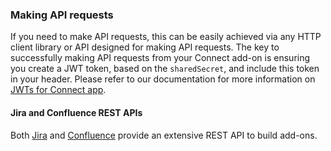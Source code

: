 ### Making API requests

If you need to make API requests, this can be easily achieved via any HTTP client library or API designed
for making API requests. The key to successfully making API requests from your Connect add-on is ensuring
you create a JWT token, based on the `sharedSecret`, and include this token in your header. Please refer
to our documentation for more information on 
[JWTs for Connect app](https://developer.atlassian.com/cloud/jira/platform/understanding-jwt-for-connect-apps/).

#### Jira and Confluence REST APIs
Both [Jira](https://developer.atlassian.com/cloud/jira/software/rest/intro/#introduction) 
and [Confluence](https://developer.atlassian.com/cloud/confluence/using-the-rest-api/) provide an extensive 
REST API to build add-ons. 